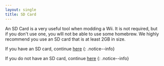 ```yaml
---
layout: single
title: SD Card
---
```


An SD Card is a very useful tool when modding a Wii. It is not required, but if you don't use one, you wlll not be able to use some homebrew. We highly recommend you use an SD card that is at least 2GB in size.

If you have an SD card, continue [here](/letterbombrequirements)
{: .notice--info}

If you do not have an SD card, continue [here](/str2haxrequirements)
{: .notice--info}
